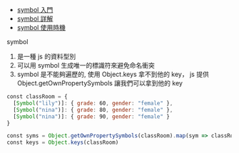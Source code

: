 * [symbol 入門](https://es6.ruanyifeng.com/?search=Symbol&x=0&y=0#docs/symbol)
* [symbol 詳解](https://codertw.com/%E5%89%8D%E7%AB%AF%E9%96%8B%E7%99%BC/239376/)
* [symbol 使用時機](https://ithelp.ithome.com.tw/articles/10220499?sc=rss.iron)

symbol
1.  是一種 js 的資料型別
2.  可以用 symbol 生成唯一的標識符來避免命名衝突
3.  symbol 是不能夠遍歷的, 使用 Object.keys 拿不到他的 key， js 提供 Object.getOwnPropertySymbols 讓我們可以拿到他的 key  

```js
const classRoom = {
  [Symbol("lily")]: { grade: 60, gender: "female" },
  [Symbol("nina")]: { grade: 80, gender: "female" },
  [Symbol("nina")]: { grade: 90, gender: "female" }
}

const syms = Object.getOwnPropertySymbols(classRoom).map(sym => classRoom[sym])    
const keys = Object.keys(classRoom)    
```